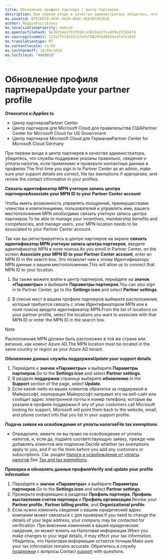```yaml
---
title: Обновление профиля партнера | Центр партнеров
description: При первом входе в качестве администратора убедитесь, что данные службы поддержки указаны правильно, внесите сведения об освобождении от уплаты налогов, если необходимо, и проверьте контактные данные в профилях.
ms.assetid: B7FCD670-465F-443A-A80C-4E83B74E2D1E
author: MaggiePucciEvans
ms.localizationpriority: medium
ms.openlocfilehash: 9e76754e1783f818c43019a62fced69ed75904fd
ms.sourcegitcommit: 123a7f53d633c27eb5f982926d856de47afb1042
ms.translationtype: MT
ms.contentlocale: ru-RU
ms.lasthandoff: 10/09/2018
ms.locfileid: "4489010"
---
```

# <a name="update-your-partner-profile"></a><span data-ttu-id="91d6d-103">Обновление профиля партнера</span><span class="sxs-lookup"><span data-stu-id="91d6d-103">Update your partner profile</span></span>

**<span data-ttu-id="91d6d-104">Относится к:</span><span class="sxs-lookup"><span data-stu-id="91d6d-104">Applies to</span></span>**

-  <span data-ttu-id="91d6d-105">Центр партнеров</span><span class="sxs-lookup"><span data-stu-id="91d6d-105">Partner Center</span></span>
-  <span data-ttu-id="91d6d-106">Центр партнеров для Microsoft Cloud для правительства США</span><span class="sxs-lookup"><span data-stu-id="91d6d-106">Partner Center for Microsoft Cloud for US Government</span></span>
-  <span data-ttu-id="91d6d-107">Центр партнеров Microsoft Cloud для Германии</span><span class="sxs-lookup"><span data-stu-id="91d6d-107">Partner Center for Microsoft Cloud Germany</span></span>

<span data-ttu-id="91d6d-108">При первом входе в центр партнеров в качестве администратора, убедитесь, что службы поддержки указаны правильно, сведения о уплаты налогов, если применимо и проверьте контактные данные в профилях.</span><span class="sxs-lookup"><span data-stu-id="91d6d-108">The first time you sign in to Partner Center as an admin, make sure your support details are correct, file tax exemptions if appropriate, and review the contact information in your profiles.</span></span>


**<span data-ttu-id="91d6d-109">Связать идентификатор MPN учетную запись центра партнеров</span><span class="sxs-lookup"><span data-stu-id="91d6d-109">Associate your MPN ID to your Partner Center account</span></span>**

<span data-ttu-id="91d6d-110">Чтобы иметь возможность управлять поощрений, преимуществами членства и компетенциями, пользователей и управлять ими, вашего местоположения MPN необходимо связать учетную запись центра партнеров.</span><span class="sxs-lookup"><span data-stu-id="91d6d-110">To be able to manage your incentives, membership benefits and competencies, and manage users, your MPN location needs to be associated to your Partner Center account.</span></span>

<span data-ttu-id="91d6d-111">Так как вы регистрируетесь в центре партнеров на экране **связать идентификатор MPN учетную запись центра партнеров**, введите идентификатор MPN в поле поиска.</span><span class="sxs-lookup"><span data-stu-id="91d6d-111">As you enroll in Partner Center, on the screen **Associate your MPN ID to your Partner Center account**, enter an MPN ID in the search box.</span></span> <span data-ttu-id="91d6d-112">Это позволит нам к этому Идентификатору MPN данные о вашем местоположении.</span><span class="sxs-lookup"><span data-stu-id="91d6d-112">This will allow us to connect that MPN ID to your location.</span></span>

1. <span data-ttu-id="91d6d-113">Вы также можете войти в центр партнеров, перейдите на **значок «Параметры»** и выберите **Параметры партнеров**.</span><span class="sxs-lookup"><span data-stu-id="91d6d-113">You can also sign in to Partner Center, go to the **Settings icon** and select **Partner settings**.</span></span>

2. <span data-ttu-id="91d6d-114">В списке мест в вашем профиле партнеров выберите расположения, который требуется связать с этим Идентификатором MPN или в поле поиска введите идентификатор MPN.</span><span class="sxs-lookup"><span data-stu-id="91d6d-114">From the list of locations on your partner profile, select the locations you want to associate with that MPN ID or enter the MPN ID in the search box.</span></span>

>[!Note]
><span data-ttu-id="91d6d-115">Расположение MPN должен быть расположен в той же стране или регионе, как клиент Azure AD.</span><span class="sxs-lookup"><span data-stu-id="91d6d-115">The MPN location must be located in the same country or region as your Azure AD tenant.</span></span> 


**<span data-ttu-id="91d6d-116">Обновление данных службы поддержки</span><span class="sxs-lookup"><span data-stu-id="91d6d-116">Update your support details</span></span>** 

1.  <span data-ttu-id="91d6d-117">Перейдите к **значок «Параметры»** и выберите **Параметры партнеров**.</span><span class="sxs-lookup"><span data-stu-id="91d6d-117">Go to the **Settings icon** and select **Partner settings**.</span></span>
2.  <span data-ttu-id="91d6d-118">В разделе **поддержки** странице выберите **обновление**.</span><span class="sxs-lookup"><span data-stu-id="91d6d-118">In the **Support** section of the page, select **Update**.</span></span>
3.  <span data-ttu-id="91d6d-119">Если какой-либо из ваших клиентов обратится за поддержкой в Майкрософт, корпорация Майкрософт направит его на веб-сайт или сообщит адрес электронной почты и номер телефона, которые вы указали в профиле поддержки.</span><span class="sxs-lookup"><span data-stu-id="91d6d-119">If any of your customers call Microsoft looking for support, Microsoft will point them back to the website, email, and phone contact info that you list in your support profile.</span></span>

**<span data-ttu-id="91d6d-120">Подача заявок на освобождение от уплаты налогов</span><span class="sxs-lookup"><span data-stu-id="91d6d-120">File tax exemptions</span></span>**

-   <span data-ttu-id="91d6d-121">Определите, имеете ли вы право на освобождение от уплаты налогов, и, если да, подайте соответствующую заявку, прежде чем добавлять клиентов или подписки.</span><span class="sxs-lookup"><span data-stu-id="91d6d-121">Decide whether tax exemptions apply to you, and if so file them before you add any customers or subscriptions.</span></span> <span data-ttu-id="91d6d-122">См. раздел [Налоги и освобождение от уплаты налогов](tax-and-tax-exemptions.md).</span><span class="sxs-lookup"><span data-stu-id="91d6d-122">See [Tax and tax exemptions](tax-and-tax-exemptions.md).</span></span>

**<span data-ttu-id="91d6d-123">Проверка и обновлять данные профиля</span><span class="sxs-lookup"><span data-stu-id="91d6d-123">Verify and update your profile information</span></span>**

1.  <span data-ttu-id="91d6d-124">Перейдите к **значок «Параметры»** и выберите **Параметры партнеров**.</span><span class="sxs-lookup"><span data-stu-id="91d6d-124">Go to the **Settings icon** and select **Partner settings**.</span></span> 
2.  <span data-ttu-id="91d6d-125">Проверьте информацию в разделах **Профиль партнера**, **Профиль выставления счетов партнера** и **Профиль организации**.</span><span class="sxs-lookup"><span data-stu-id="91d6d-125">Review your **Partner profile**, **Partner billing profile**, and **Organizational profile**.</span></span>
3.  <span data-ttu-id="91d6d-126">Если нужно изменить сведения о вашем юридический адрес компании может связаться с для проверки.</span><span class="sxs-lookup"><span data-stu-id="91d6d-126">If you need to change the details of your legal address, your company may be contacted for verification.</span></span> <span data-ttu-id="91d6d-127">При внесении изменений в вашей юридические сведения, он может влиять на Налоговая информация.</span><span class="sxs-lookup"><span data-stu-id="91d6d-127">When you make changes to your legal details, it may effect your tax information.</span></span> <span data-ttu-id="91d6d-128">Убедитесь, что Налоговая информация остается точным.</span><span class="sxs-lookup"><span data-stu-id="91d6d-128">Make sure your tax information remains accurate.</span></span> <span data-ttu-id="91d6d-129">Обратитесь в службу [поддержки](https://partner.microsoft.com/support/contact-support) с вопросы.</span><span class="sxs-lookup"><span data-stu-id="91d6d-129">Contact [support](https://partner.microsoft.com/support/contact-support) with questions.</span></span>

 

 



